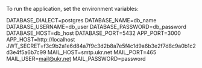 To run the application, set the environment variables:

DATABASE_DIALECT=postgres
DATABASE_NAME=db_name
DATABASE_USERNAME=db_user
DATABASE_PASSWORD=db_password
DATABASE_HOST=db_host
DATABASE_PORT=5432
APP_PORT=3000
APP_HOST=http://localhost
JWT_SECRET=f3c9b2a1e6d84a7f9c3d2b8a7e5f4c1d9a6b3e2f7d8c9a0b1c2d3e4f5a6b7c99
MAIL_HOST=smtp.ukr.net
MAIL_PORT=465
MAIL_USER=mail@ukr.net
MAIL_PASSWORD=password



